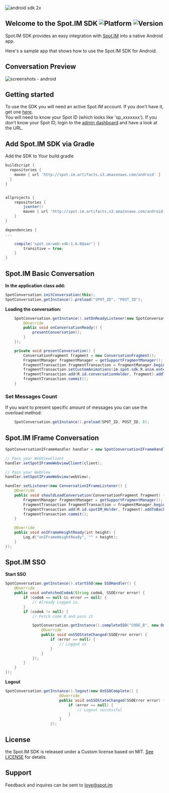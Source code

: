 ![android sdk 2x](https://user-images.githubusercontent.com/607917/35045982-4f117920-fb9e-11e7-81bd-f193a764d02b.jpg)

## Welcome to the Spot.IM SDK  ![Platform](https://img.shields.io/badge/Platform-Android-green.svg) ![Version](https://img.shields.io/badge/Latest-1.6.2-blue.svg)

Spot.IM SDK provides an easy integration with [Spot.IM](http://www.spot.im) into a native Android app. 

Here's a sample app that shows how to use the Spot.IM SDK for Android. 

## Conversation Preview

![screenshots - android](https://user-images.githubusercontent.com/607917/35814531-ed300950-0a9e-11e8-8c2a-5e2b66cc3605.png)

## Getting started

To use the SDK you will need an active Spot.IM account. If you don't have it, get one [here](http://www.spot.im).  
You will need to know your Spot ID (which looks like 'sp_xxxxxxx'). 
If you don't know your Spot ID, login to the [admin dashboard](https://admin.spot.im) and have a look at the URL.

## Add Spot.IM SDK via Gradle

Add the SDK to Your build.gradle

```groovy
buildscript {
  repositories {
    maven { url 'http://spot.im.artifacts.s3.amazonaws.com/android' }
  }
}


allprojects {
    repositories {
        jcenter()
        maven { url 'http://spot.im.artifacts.s3.amazonaws.com/android' }
    }
}

dependencies {
...

    compile('spot.im:web-sdk:1.6.0@aar') {
        transitive = true;
    }
}
```


## Spot.IM Basic Conversation 

**In the application class add:**
``` java
SpotConversation.initConversation(this);
SpotConversation.getInstance().preload("SPOT_ID", "POST_ID");

```

**Loading the conversation:**

``` java
    SpotConversation.getInstance().setOnReadyListener(new SpotConversation.OnReadyListener() {
        @Override
        public void onConversationReady() {
            presentConversation();
        }
    });

    private void presentConversation() {
        ConversationFragment fragment = new ConversationFragment();
        FragmentManager fragmentManager = getSupportFragmentManager();
        FragmentTransaction fragmentTransaction = fragmentManager.beginTransaction();
        fragmentTransaction.setCustomAnimations(im.spot.sdk.R.anim.enter_from_right, im.spot.sdk.R.anim.exit_to_left, im.spot.sdk.R.anim.enter_from_left, im.spot.sdk.R.anim.exit_to_right);
        fragmentTransaction.add(R.id.conversationHolder, fragment).addToBackStack(null);
        fragmentTransaction.commit();
    }
```

### Set Messages Count

If you want to present specific amount of messages you can use the overload method:
``` java
    SpotConversation.getInstance().preload(SPOT_ID, POST_ID, 8);
```

## Spot.IM IFrame Conversation

``` java
SpotConversationIFrameHandler handler = new SpotConversationIFrameHandler(SPOT_ID, POST_ID);

// Pass your WebViewClient 
handler.setSpotIFrameWebviewClient(client);

// Pass your WebView 
handler.setSpotIFrameWebview(webView);

handler.setListener(new ConversationIFrameListener() {
    @Override
    public void shouldLoadConversation(ConversationFragment fragment) {
        FragmentManager fragmentManager = getSupportFragmentManager();
        FragmentTransaction fragmentTransaction = fragmentManager.beginTransaction();
        fragmentTransaction.add(R.id.spotIM_Holder, fragment).addToBackStack(null);
        fragmentTransaction.commit();
    }

    @Override
    public void onIFrameHeightReady(int height) {
        Log.d("onIFrameHeightReady", "" + height);
    }
});
```

## Spot.IM SSO

**Start SSO**
``` java
SpotConversation.getInstance().startSSO(new SSOHandler() {
    @Override
    public void onFetchedCodeA(String codeA, SSOError error) {
        if (codeA == null && error == null) {
            // Already Logged in.
        }
        if (codeA != null) {
            // Fetch code B and pass it

            SpotConversation.getInstance().completeSSO("CODE_B", new OnSSOComplete() {
                @Override
                public void onSSOStateChanged(SSOError error) {
                    if (error == null) {
                        // Logged in
                    }
                }
            });
        }
    }
});
```

**Logout**
``` java
SpotConversation.getInstance().logout(new OnSSOComplete() {
                        @Override
                        public void onSSOStateChanged(SSOError error) {
                            if (error == null) {
                                // Logout successful
                            }
                        }
                    });
``` 


## License

the Spot.IM SDK is released under a Custom license based on MIT. [See LICENSE](https://github.com/SpotIM/iOS-prod/blob/master/LICENSE) for details.

## Support

Feedback and inquires can be sent to love@spot.im
